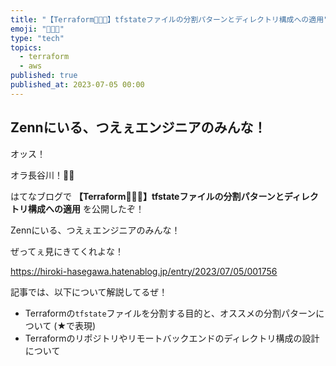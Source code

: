 ```yaml
---
title: "【Terraform🧑🏻‍🚀】tfstateファイルの分割パターンとディレクトリ構成への適用"
emoji: "🧑🏻‍🚀"
type: "tech"
topics:
  - terraform
  - aws
published: true
published_at: 2023-07-05 00:00
---
```


## Zennにいる、つえぇエンジニアのみんな！

オッス！

オラ長谷川！✋🏻

はてなブログで **【Terraform🧑🏻‍🚀】tfstateファイルの分割パターンとディレクトリ構成への適用** を公開したぞ！

Zennにいる、つえぇエンジニアのみんな！

ぜってぇ見にきてくれよな！

https://hiroki-hasegawa.hatenablog.jp/entry/2023/07/05/001756

記事では、以下について解説してるぜ！

- Terraformの`tfstate`ファイルを分割する目的と、オススメの分割パターンについて (★で表現)
- Terraformのリポジトリやリモートバックエンドのディレクトリ構成の設計について
